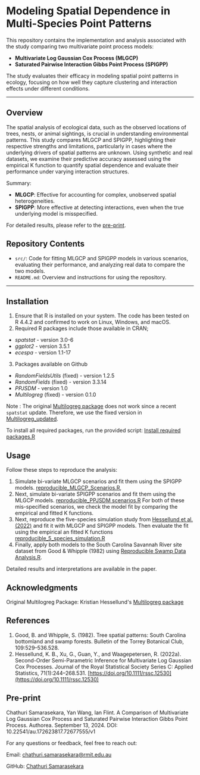 # **Modeling Spatial Dependence in Multi-Species Point Patterns**

This repository contains the implementation and analysis associated with the study comparing two multivariate point process models: 
- **Multivariate Log Gaussian Cox Process (MLGCP)**
-  **Saturated Pairwise Interaction Gibbs Point Process (SPIGPP)**

The study evaluates their efficacy in modeling spatial point patterns in ecology, focusing on how well they capture clustering and interaction effects under different conditions.

---

## **Overview**

The spatial analysis of ecological data, such as the observed locations of trees, nests, or animal sightings, is crucial in understanding environmental patterns. This study compares MLGCP and SPIGPP, highlighting their respective strengths and limitations, particularly in cases where the underlying drivers of spatial patterns are unknown. Using synthetic and real datasets, we examine their predictive accuracy assessed using the empirical K function to quantify spatial dependence and evaluate their performance under varying interaction structures.

Summary:

- **MLGCP**: Effective for accounting for complex, unobserved spatial heterogeneities.
- **SPIGPP**: More effective at detecting interactions, even when the true underlying model is misspecified.

For detailed results, please refer to the [pre-print](https://doi.org/10.22541/au.172623817.72677555/v1).

## **Repository Contents**
- `src/`: Code for fitting MLGCP and SPIGPP models in various scenarios, evaluating their performance, and analyzing real data to compare the two models.
- `README.md`: Overview and instructions for using the repository.

---

## **Installation**

1. Ensure that R is installed on your system. The code has been tested on R 4.4.2 and confirmed to work on Linux, Windows, and macOS.
2. Required R packages include those available in CRAN; 
 - *spatstat* - version 3.0-6
 - *ggplot2* - version 3.5.1
 - *ecespa* - version 1.1-17

3. Packages available on Github
  - *RandomFieldsUtils* (fixed) - version 1.2.5
  - *RandomFields* (fixed) - version 3.3.14
  - *PPJSDM* - version 1.0
  - *Multilogreg* (fixed) - version 0.1.0

Note : The original [Multilogreg package](https://github.com/kristianhessellund/Multilogreg.git) does not work since a recent `spatstat` update. Therefore, we use the fixed version in [Multilogreg_updated](https://github.com/chathuri-sam/Multilogreg_updated.git). 
 
To install all required packages, run the provided script: [Install required packages.R](src/Install%20required%20packages.R)

## **Usage**

Follow these steps to reproduce the analysis:
1. Simulate bi-variate MLGCP scenarios and fit them using the SPIGPP models. [reproducible_MLGCP_Scenarios.R](src/reproducible_MLGCP_Scenarios.R), 
2. Next, simulate bi-variate SPIGPP scenarios and fit them using the MLGCP models. [reproducible_PPJSDM scenarios.R](src/reproducible_PPJSDM%20scenarios.R)
   For both of these mis-specified scenarios, we check the model fit by comparing the empirical and fitted K functions.
3. Next, reproduce the five-species simulation study from [Hessellund et al. (2022)](https://doi.org/10.1111/rssc.12530) and fit it with MLGCP and SPIGPP models. Then evaluate the fit using the empirical an fitted K functions [reproducible_5_species_simulation.R](src/reproducible_5_species_simulation.R)
4. Finally, apply both models to the South Carolina Savannah River site dataset from Good & Whipple (1982) using [Reproducible Swamp Data Analysis.R](src/Reproducible%20Swamp%20Data%20Analysis.R).

Detailed results and interpretations are available in the paper.

## Acknowledgments

Original Multilogreg Package: Kristian Hessellund's [Multilogreg package](https://github.com/kristianhessellund/Multilogreg.git) 

## References
1. Good, B. and Whipple, S. (1982). Tree spatial patterns: South Carolina bottomland and swamp forests. Bulletin of the Torrey Botanical Club, 109:529–536.528.
2. Hessellund, K. B., Xu, G., Guan, Y., and Waagepetersen, R. (2022a). Second-Order Semi-Parametric Inference for Multivariate Log Gaussian Cox Processes. Journal of the Royal Statistical Society Series C: Applied Statistics, 71(1):244–268.531. [https://doi.org/10.1111/rssc.12530](https://doi.org/10.1111/rssc.12530)

## Pre-print
Chathuri Samarasekara, Yan Wang, Ian Flint. A Comparison of Multivariate Log Gaussian Cox Process and Saturated Pairwise Interaction Gibbs Point Process. Authorea. September 13, 2024. DOI: 10.22541/au.172623817.72677555/v1

For any questions or feedback, feel free to reach out:

Email: [chathuri.samarasekara@rmit.edu.au](mailto:chathuri.samarasekara@rmit.edu.au)

GitHub: [Chathuri Samarasekara](https://github.com/chathuri-sam)
